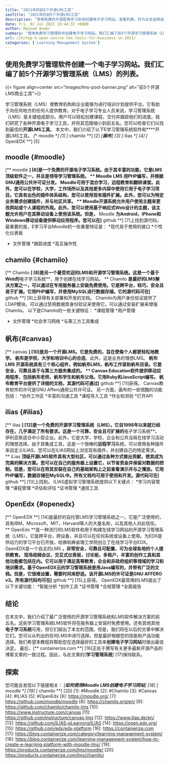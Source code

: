 ```yaml
---
title: "2021年的前5个开源LMS工具" 
seoTitle: "2021年的前5个开源LMS工具" 
description: "使用免费的开源距离学习系统创建电子学习网站。查看列表，并为业务选择适当的电子学习LMS。" 
date: Fri, 02 Jul 2021 19:44:37 +0000
author: Masood Anwer
summary: "使用免费学习管理软件创建电子学习网站。我们汇编了前5个开源学习管理系统（LMS）的列表。" 
url: /zh/top-5-open-source-lms-tools-for-business-in-2021/
categories: ['Learning Management System']
---
```


## 使用免费学习管理软件创建一个电子学习网站。我们汇编了前5个开源学习管理系统（LMS）的列表。

{{< figure align=center src="images/lms-post-banner.png" alt="前5个开源LMS商业工具">}}

学习管理系统（LMS）使教育机构和企业能够为进行培训计划提供平台。它有助于向任何地方的任何人提供教育。对于电子学习专业人员来说，学习管理系统（LMS）是关键组成部分。用户可以轻松创建课程，交付并跟踪他们的进度。我们研究了各种开源电子学习工具，并将其范围缩小到前五名。您可以检查它们以找到最佳的**开源LMS工具**。
本文中，我们介绍了以下E学习管理系统软件和****开源LMS工具。
  *[** moodle **] [1]
  *[** chamilo **] [2]
  *[**画布**] [3]
  *[** ilias **] [4]
  *[** OpenEDX **] [5]

## moodle {#moodle}
[** moodle **] [6]是一个免费的开源电子学习系统。由于其丰富的功能，它是LMS顶级软件之一，并且是领导学习管理系统。 ** Moodle LMS **用PHP编写，并根据GNU通用公共许可证分发。 Moodle可用于混合学习，远程教育和翻转课堂。此外，您可以在学校，大学，工作场所以及其他更多内容中使用它用于电子学习项目。它具有出色的插件体系结构，您可以使用现有插件扩展。此外，您可以为特定业务需求创建插件，并与社区共享。
** Moodle开源**系统允许用户使用主题来更改网站或个人课程的外观。此外，您可以使用基于响应式Web设计的主题，该主题允许用户在其移动设备上使用该系统。但是，** Moodle **为Android，iPhone和Windows移动设备提供移动应用程序。您可以在[** github **] [7]上找到源代码。
最重要的是，E学习平台Moodle的一些重要特征是：
  *现代易于使用的接口
  *个性化仪表板
  * 文件管理
  *跟踪进度
  *高互操作性

## chamilo {#chamilo}
[** Chamilo **] [8]是另一个最受欢迎的LMS和开源学习管理系统。这是一个基于Web的**电子学习系统**，用于创建在线学习网站。 ** Chamilo **是最好的LMS解决方案之一，可以通过在专用服务器上安装免费使用。它是跨平台，轻巧，安全且易于扩展。它用PHP编写，并使用MySQL进行数据存储。它的源代码可在[** github **] [9]上获得有关部署和开发的文档。 Chamilo为用户身份验证提供了LDAP模块。可以通过禁用数据库身份验证来使用它。可以通过安装扩展来增强Chamilo。
以下是Chamilo的一些关键特征：
  *课程管理
  *用户管理
  * 文件管理
  *社会学习网络
  *与第三方工具集成

## 帆布{#canvas}
[** canvas **] [10]是另一个开源LMS。它是免费的，旨在使每个人都更轻松地教学。 **帆布**是学校，大学和培训中心的合适**。此外，这是业务的理想LMS。 **帆布LMS **开源系统具有三个核心组件，例如帆布LMS，帆布工作室和帆布目录。它是安全，可靠且易于与第三方服务集成的。 ** Canvas Education软件**提供移动应用程序，包括帆布老师，帆布学生和帆布父母。它用Ruby和JavaScript编写。 **帆布教育平台**提供了详细的文档，其源代码可通过[** github **] [11]获得。 Canvas教育软件的许可是GNU Affero通用公共许可证。
另一方面，画布的一些很酷的功能包括：
  *协作工作区
  *丰富的沟通工具
  *课程导入工具
  *作业和测验
  *打开API

## ilias {#ilias}
[** ilias **] [12]是一个免费的开源学习管理系统（LMS）。它自1998年以来就已经存在，几乎满足了所有要求。这是一个可靠，安全且可扩展的**电子学习系统**。伊利亚斯适合中小型企业。此外，它是大学，学校，企业和公共当局在线学习活动的理想选择。由于其集成工具，这是一个很棒的**远程学习**系统。可以使用各种插件来自定义ILIAS。您可以在ILIAS网站上浏览现有插件，并创建自己的特定需求。
** iLias **顶级开源LMS软件具有大型社区，可以通过各种方式做出贡献，使其成为完美的解决方案。您可以在自己的服务器上设置它，以节省资金并保留对数据的控制。但是，您可以在将其安装在自己的基础架构上之前查看演示并与之播放。它用PHP编写，数据存储在MySQL中。所有文档均可用于使用和开发。源代码可在[** github **] [13]上找到。
ILIAS虚拟学习管理系统提供以下关键点：
  *学习内容管理
  *课程管理
  *评估和评估
  *证书管理
  *通信工具

## OpenEdx {#openedx}
[** OpenEDX **] [14]是最好的自托管LMS学习管理系统之一。它是广泛使用的，具有IBM，Microsoft，MIT，Harvard等人的大量名称，以及其他人对此信任。 ** OpenEdx **是一种流行的LMS软件和用于构建在线学习网站的开源学习管理系统（LMS）。它是跨平台，跨设备，并且可以在任何系统或设备上使用。为EDX提供动力的学习平台已开放。哈佛和麻省理工学院创立了在线学习平台EDX。 OpenEDX是一个自主的LMS **，非常安全，可靠且可配置，可为全球各地的个人提供教育。
现场视频会议，交互式仪表板，讨论板，多租户，丰富的创作工具和其他功能都包括在内。它可以用于满足高等教育，企业和非政府组织等领域的学习和培训需求。基于OpenEDX云的学习管理系统是用Java编写的，并带有广泛的文档。但是，它很难设置，需要时间来舒适。该开源LMS的许可证是GNU AFFERO v3。所有源代码均可在[** github **] [15]上获得。
OpenEDX最常用的LMS提出了以下关键功能：
  *智能分析
  *创作工具
  *证书管理
  *合规管理
  *全面报告

## 结论
在本文中，我们介绍了最广泛使用的开源学习管理系统和LMS软件解决方案的前五名。这些学习管理系统LMS软件将在服务器上安装时免费使用。还有其他其他**电子学习系统**可用，但它们超出了本文的范围。但是，我们将在以后的文章中解决它们。您可以从列出的任何LMS中进行选择，但是最好根据您的技能和产品功能选择。我们希望本教程将帮助您在选择最好的工具来**创建电子学习网站**时做出最佳决定。
最后，[** containerize.com **] [16]正处于撰写有关更多最新开源产品的博客文章的一致过程。因此，与此文章的[**学习管理系统**] [17]保持联系。

## 探索
您可能会发现以下链接相关：
  *[**如何使用Moodle LMS创建电子学习网站**] [18]
  *[** moodle **] [19]
  *[** chamilo **] [20]
[1]: #Moodle
[2]: #Chamilo
[3]: #Canvas
[4]: #ILIAS
[5]: #OpenEdx
[6]: https://moodle.org/
[7]: https://github.com/moodle/moodle
[8]: https://chamilo.org/en/
[9]: https://github.com/chamilo/chamilo-lms
[10]: https://www.instructure.com/canvas
[11]: https://github.com/instructure/canvas-lms
[12]: https://www.ilias.de/en/
[13]: https://github.com/ILIAS-eLearning/ILIAS
[14]: https://open.edx.org/
[15]: https://github.com/edx/edx-platform
[16]: https://containerize.com
[17]: https://blog.containerize.com/category/learning-management-system/
[18]: https://blog.containerize.com/learning-management-system/how-to-create-e-learning-platform-with-moodle-lms/
[19]: https://products.containerize.com/lms/moodle/
[20]: https://products.containerize.com/lms/chamilo/
